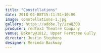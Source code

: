 ```yaml
---
title: "Constellations"
date: 2018-04-08T15:11:51+10:00
image: constellations-1.jpg
gallery: https://adobe.ly/2zWQZQO
producer: redfox3 Theatre Company
venue: Bakery@1812, Upper Ferntree Gully
director: Justin Stephens
designer: Merinda Backway
---
```

